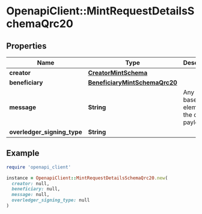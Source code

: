 # OpenapiClient::MintRequestDetailsSchemaQrc20

## Properties

| Name | Type | Description | Notes |
| ---- | ---- | ----------- | ----- |
| **creator** | [**CreatorMintSchema**](CreatorMintSchema.md) |  | [optional] |
| **beneficiary** | [**BeneficiaryMintSchemaQrc20**](BeneficiaryMintSchemaQrc20.md) |  | [optional] |
| **message** | **String** | Any text-based element of the data payload | [optional] |
| **overledger_signing_type** | **String** |  | [optional] |

## Example

```ruby
require 'openapi_client'

instance = OpenapiClient::MintRequestDetailsSchemaQrc20.new(
  creator: null,
  beneficiary: null,
  message: null,
  overledger_signing_type: null
)
```

